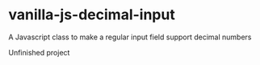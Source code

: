 # vanilla-js-decimal-input
A Javascript class to make a regular input field support decimal numbers

Unfinished project
